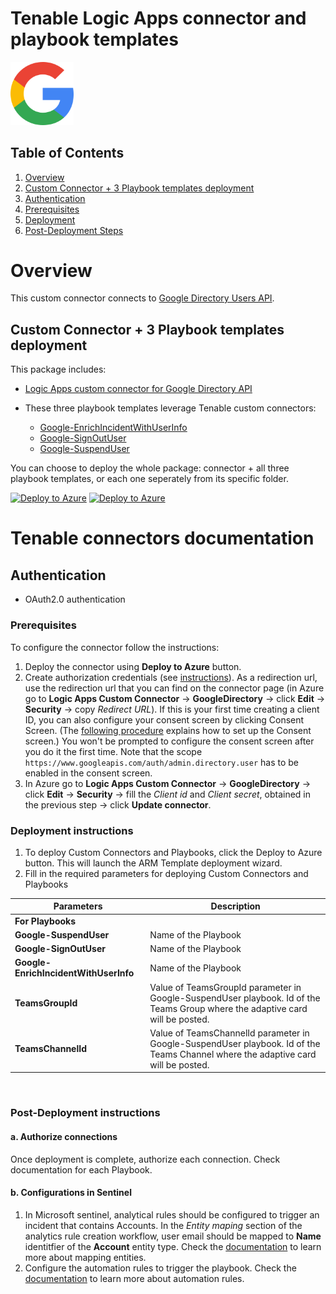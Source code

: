 # Tenable Logic Apps connector and playbook templates

<img src="./GoogleDirectoryAPIConnector/google_logo.svg" alt="drawing" width="20%"/><br>

## Table of Contents

1. [Overview](#overview)
1. [Custom Connector + 3 Playbook templates deployment](#deployall)
1. [Authentication](#authentication)
1. [Prerequisites](#prerequisites)
1. [Deployment](#deployment)
1. [Post-Deployment Steps](#postdeployment)

<a name="overview">

# Overview

This custom connector connects to [Google Directory Users API](https://developers.google.com/admin-sdk/directory/reference/rest/v1/users).

<a name="deployall">

## Custom Connector + 3 Playbook templates deployment

This package includes:

* [Logic Apps custom connector for Google Directory API](./GoogleDirectoryAPIConnector/)


* These three playbook templates leverage Tenable custom connectors:
  * [Google-EnrichIncidentWithUserInfo](./Playbooks/Google-EnrichIncidentWithUserInfo/)
  * [Google-SignOutUser](./Playbooks/Google-SignOutUser/)
  * [Google-SuspendUser](./Playbooks/Google-SuspendUser/)

You can choose to deploy the whole package: connector + all three playbook templates, or each one seperately from its specific folder.

[![Deploy to Azure](https://aka.ms/deploytoazurebutton)](https://portal.azure.com/#create/Microsoft.Template/uri/https%3A%2F%2Fraw.githubusercontent.com%2FAzure%2FAzure-Sentinel%2Fmaster%2FSolutions%2FGoogleDirectory%2FPlaybooks%2Fazuredeploy.json) [![Deploy to Azure](https://aka.ms/deploytoazuregovbutton)](https://portal.azure.us/#create/Microsoft.Template/uri/https%3A%2F%2Fraw.githubusercontent.com%2FAzure%2FAzure-Sentinel%2Fmaster%2FSolutions%2FGoogleDirectory%2FPlaybooks%2Fazuredeploy.json)

# Tenable connectors documentation 

<a name="authentication">

## Authentication

*  OAuth2.0 authentication

<a name="prerequisites">

### Prerequisites

To configure the connector follow the instructions:
1. Deploy the connector using **Deploy to Azure** button.
2. Create authorization credentials (see [instructions](https://developers.google.com/identity/protocols/oauth2/web-server#creatingcred)). As a redirection url, use the redirection url that you can find on the connector page (in Azure go to **Logic Apps Custom Connector** -> **GoogleDirectory** -> click **Edit** -> **Security** -> copy *Redirect URL*). If this is your first time creating a client ID, you can also configure your consent screen by clicking Consent Screen. (The [following procedure](https://support.google.com/cloud/answer/6158849?hl=en#userconsent) explains how to set up the Consent screen.) You won't be prompted to configure the consent screen after you do it the first time. Note that the scope `https://www.googleapis.com/auth/admin.directory.user` has to be enabled in the consent screen.
3. In Azure go to **Logic Apps Custom Connector** -> **GoogleDirectory** -> click **Edit** -> **Security** -> fill the *Client id* and *Client secret*, obtained in the previous step -> click **Update connector**.

<a name="deployment">

### Deployment instructions 

1. To deploy Custom Connectors and Playbooks, click the Deploy to Azure button. This will launch the ARM Template deployment wizard.
2. Fill in the required parameters for deploying Custom Connectors and Playbooks

| Parameters | Description |
|----------------|--------------|
|**For Playbooks**|
|**Google-SuspendUser** | Name of the Playbook |
|**Google-SignOutUser** | Name of the Playbook |
|**Google-EnrichIncidentWithUserInfo** | Name of the Playbook |
|**TeamsGroupId** | Value of TeamsGroupId parameter in Google-SuspendUser playbook. Id of the Teams Group where the adaptive card will be posted.|
|**TeamsChannelId** | Value of TeamsChannelId parameter in Google-SuspendUser playbook. Id of the Teams Channel where the adaptive card will be posted.|

<br>
<a name="postdeployment">

### Post-Deployment instructions

#### a. Authorize connections

Once deployment is complete, authorize each connection. Check documentation for each Playbook.

#### b. Configurations in Sentinel

1. In Microsoft sentinel, analytical rules should be configured to trigger an incident that contains Accounts. In the *Entity maping* section of the analytics rule creation workflow, user email should be mapped to **Name** identitfier of the **Account** entity type. Check the [documentation](https://docs.microsoft.com/azure/sentinel/map-data-fields-to-entities) to learn more about mapping entities.
2. Configure the automation rules to trigger the playbook. Check the [documentation](https://docs.microsoft.com/azure/sentinel/tutorial-respond-threats-playbook) to learn more about automation rules.
